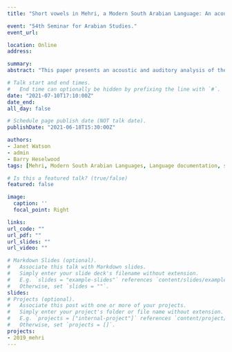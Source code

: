 ```yaml
---
title: "Short vowels in Mehri, a Modern South Arabian Language: An acoustic and auditory analysis."

event: "54th Seminar for Arabian Studies."
event_url: 

location: Online
address:

summary: 
abstract: "This paper presents an acoustic and auditory analysis of the short vowels of Mehri, a Modern South Arabian language (MSAL) spoken in Dhofar (southern Oman), eastern Yemen and parts of southern Saudi Arabia. Interest in Mehri vowels lies in the fact that phonologically distinct vowels are often phonetically extremely close: a fact of significance both for work on MSAL, with disagreement in the interpretation and transcription of vowels across various works (Rubin 2010), and for phonetic theories that claim vowels should be maximally dispersed (cf. Vaux & Samuels 2015). /a/ and /ə/, vowels with high phonological load, overlap across and within speakers, and the high long vowels /ī, ū/ are remarkably close to their corresponding mid-high long vowels /ē, ō/. Mehri has six long and seven short vowels. The long vowels are /iː, eː, ɛː, aː, uː, oː/ (Simeone-Senelle 1997). The full inventory of short vowels is /i, e, ɛ, a, u, o, ə/ (Watson et al 2020). There are, however, unusual features concerning the distribution of the short vowels. /u/ is only attested word-finally, /i/ is marginal, and /e, ɛ, o/ only occur in word-final stressed syllables, e.g. /ˈbkoh/ ‘to cry’, /imˈʃeh/ ‘yesterday’, /ɬ’iːˈɡɛʔ/ ‘caves’. The only short vowels not so restricted are /a/ and /ə/, forming a linear two-vowel (sub-)system. From a phonological point of view, this sub-system simply contrasts ‘high’ /ə/ with ‘low’ /a/; however, realizations not only range from front to back due to context, but also overlap considerably, as seen in the F1–F2 formant plot above. To show the range and overlap, we present acoustic data in the form of F1–F2 formant plots, accepted as the best acoustic fit to the perceptual vowel space (Kiefte et al 2013), and auditory data in the form of phonetic symbols placed in the IPA vowel quadrilateral, as below (blue only /ə/, purple /ə/ and /a/, red only /a/). Our research partly aims to see the extent to which our acoustic and auditory analyses tell the same story. Provisional results so far suggest that they do."

# Talk start and end times.
#   End time can optionally be hidden by prefixing the line with `#`.
date: "2021-07-10T17:10:00Z"
date_end: 
all_day: false

# Schedule page publish date (NOT talk date).
publishDate: "2021-06-18T15:30:00Z"

authors: 
- Janet Watson
- admin
- Barry Heselwood
tags: [Mehri, Modern South Arabian Languages, Language documentation, short vowels]

# Is this a featured talk? (true/false)
featured: false

image:
  caption: ''
  focal_point: Right

links:
url_code: ""
url_pdf: ""
url_slides: ""
url_video: ""

# Markdown Slides (optional).
#   Associate this talk with Markdown slides.
#   Simply enter your slide deck's filename without extension.
#   E.g. `slides = "example-slides"` references `content/slides/example-slides.md`.
#   Otherwise, set `slides = ""`.
slides: 
# Projects (optional).
#   Associate this post with one or more of your projects.
#   Simply enter your project's folder or file name without extension.
#   E.g. `projects = ["internal-project"]` references `content/project/deep-learning/index.md`.
#   Otherwise, set `projects = []`.
projects:
- 2019_mehri
---
```

